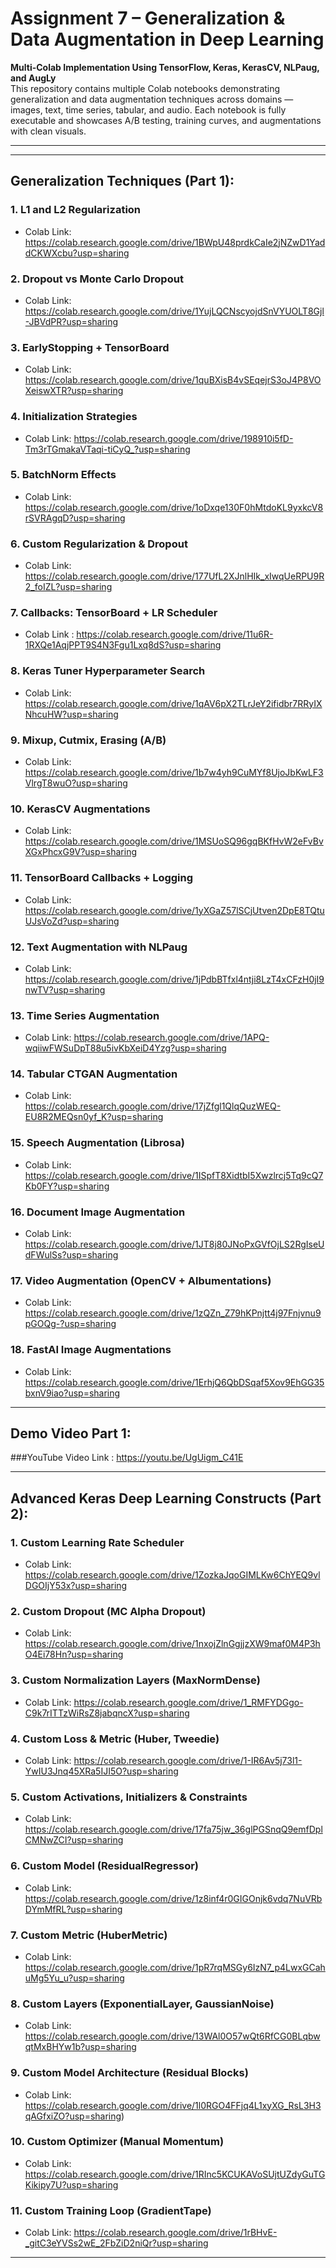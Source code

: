 # Assignment 7 – Generalization & Data Augmentation in Deep Learning  
**Multi-Colab Implementation Using TensorFlow, Keras, KerasCV, NLPaug, and AugLy**  
This repository contains multiple Colab notebooks demonstrating generalization and data augmentation techniques across domains — images, text, time series, tabular, and audio. Each notebook is fully executable and showcases A/B testing, training curves, and augmentations with clean visuals.

---

---

## Generalization Techniques (Part 1):

### 1. L1 and L2 Regularization
- Colab Link: https://colab.research.google.com/drive/1BWpU48prdkCaIe2jNZwD1YaddCKWXcbu?usp=sharing

### 2. Dropout vs Monte Carlo Dropout
- Colab Link: https://colab.research.google.com/drive/1YujLQCNscyojdSnVYUOLT8Gjl-JBVdPR?usp=sharing

### 3. EarlyStopping + TensorBoard
- Colab Link: https://colab.research.google.com/drive/1quBXisB4vSEqejrS3oJ4P8VOXeiswXTR?usp=sharing

### 4. Initialization Strategies
- Colab Link: https://colab.research.google.com/drive/198910i5fD-Tm3rTGmakaVTaqi-tiCyQ_?usp=sharing

### 5. BatchNorm Effects
- Colab Link: https://colab.research.google.com/drive/1oDxqe130F0hMtdoKL9yxkcV8rSVRAgqD?usp=sharing

### 6. Custom Regularization & Dropout
- Colab Link: https://colab.research.google.com/drive/177UfL2XJnlHIk_xIwqUeRPU9R2_foIZL?usp=sharing

### 7. Callbacks: TensorBoard + LR Scheduler
- Colab Link : https://colab.research.google.com/drive/11u6R-1RXQe1AqjPPT9S4N3Fgu1Lxq8dS?usp=sharing

### 8. Keras Tuner Hyperparameter Search
- Colab Link: https://colab.research.google.com/drive/1qAV6pX2TLrJeY2ifidbr7RRyIXNhcuHW?usp=sharing

### 9. Mixup, Cutmix, Erasing (A/B)
- Colab Link: https://colab.research.google.com/drive/1b7w4yh9CuMYf8UjoJbKwLF3VlrgT8wuO?usp=sharing

### 10. KerasCV Augmentations
- Colab Link: https://colab.research.google.com/drive/1MSUoSQ96gqBKfHvW2eFvBvXGxPhcxG9V?usp=sharing

### 11. TensorBoard Callbacks + Logging
- Colab Link: https://colab.research.google.com/drive/1yXGaZ57lSCjUtven2DpE8TQtuUJsVoZd?usp=sharing

### 12. Text Augmentation with NLPaug
- Colab Link: https://colab.research.google.com/drive/1jPdbBTfxl4ntji8LzT4xCFzH0jI9nwTV?usp=sharing

### 13. Time Series Augmentation
- Colab Link: https://colab.research.google.com/drive/1APQ-wqiiwFWSuDpT88u5ivKbXeiD4Yzg?usp=sharing

### 14. Tabular CTGAN Augmentation
- Colab Link: https://colab.research.google.com/drive/17jZfgl1QlqQuzWEQ-EU8R2MEQsn0yf_K?usp=sharing

### 15. Speech Augmentation (Librosa)
- Colab Link: https://colab.research.google.com/drive/1ISpfT8XidtbI5Xwzlrcj5Tq9cQ7Kb0FY?usp=sharing

### 16. Document Image Augmentation
- Colab Link: https://colab.research.google.com/drive/1JT8j80JNoPxGVfOjLS2RgIseUdFWulSs?usp=sharing

### 17. Video Augmentation (OpenCV + Albumentations)
- Colab Link: https://colab.research.google.com/drive/1zQZn_Z79hKPnjtt4j97Fnjvnu9pGOQg-?usp=sharing

### 18. FastAI Image Augmentations
- Colab Link: https://colab.research.google.com/drive/1ErhjQ6QbDSqaf5Xov9EhGG35bxnV9iao?usp=sharing

---

## Demo Video Part 1: 

###YouTube Video Link : https://youtu.be/UgUigm_C41E

---

## Advanced Keras Deep Learning Constructs (Part 2):

### 1. Custom Learning Rate Scheduler
- Colab Link: https://colab.research.google.com/drive/1ZozkaJqoGIMLKw6ChYEQ9vlDGOIjY53x?usp=sharing

### 2. Custom Dropout (MC Alpha Dropout)
- Colab Link: https://colab.research.google.com/drive/1nxojZlnGgjjzXW9maf0M4P3hO4Ei78Hn?usp=sharing

### 3. Custom Normalization Layers (MaxNormDense)
- Colab Link: https://colab.research.google.com/drive/1_RMFYDGgo-C9k7rITTzWiRsZ8jabqncX?usp=sharing

### 4. Custom Loss & Metric (Huber, Tweedie)
- Colab Link: https://colab.research.google.com/drive/1-IR6Av5j73l1-YwIU3Jnq45XRa5IJI5O?usp=sharing

### 5. Custom Activations, Initializers & Constraints
- Colab Link: https://colab.research.google.com/drive/17fa75jw_36glPGSnqQ9emfDplCMNwZCI?usp=sharing

### 6. Custom Model (ResidualRegressor)
- Colab Link: https://colab.research.google.com/drive/1z8inf4r0GIGOnjk6vdq7NuVRbDYmMfRL?usp=sharing

### 7. Custom Metric (HuberMetric)
- Colab Link: https://colab.research.google.com/drive/1pR7rqMSGy6IzN7_p4LwxGCahuMg5Yu_u?usp=sharing

### 8. Custom Layers (ExponentialLayer, GaussianNoise)
- Colab Link: https://colab.research.google.com/drive/13WAl0O57wQt6RfCG0BLqbwqtMxBHYw1b?usp=sharing

### 9. Custom Model Architecture (Residual Blocks)
- Colab Link: https://colab.research.google.com/drive/1l0RGO4FFjq4L1xyXG_RsL3H3qAGfxiZO?usp=sharing)
  
### 10. Custom Optimizer (Manual Momentum)
- Colab Link: https://colab.research.google.com/drive/1RInc5KCUKAVoSUjtUZdyGuTGKikipy7U?usp=sharing

### 11. Custom Training Loop (GradientTape)
- Colab Link: https://colab.research.google.com/drive/1rBHvE-_gitC3eYVSs2wE_2FbZiD2niQr?usp=sharing

---
